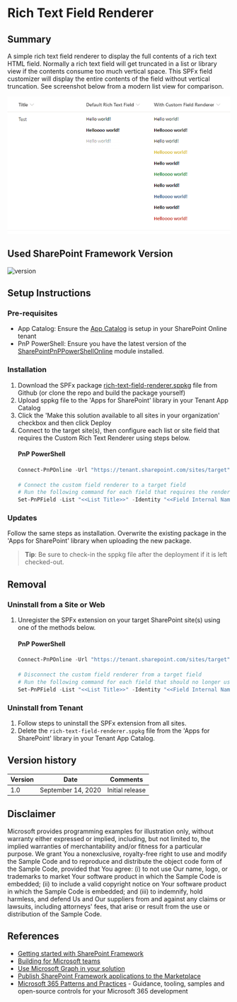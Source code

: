 # Rich Text Field Renderer

## Summary

A simple rich text field renderer to display the full contents of a rich text HTML field. Normally a rich text field will get truncated in a list or library view if the contents consume too much vertical space. This SPFx field customizer will display the entire contents of the field without vertical truncation. See screenshot below from a modern list view for comparison.

![Comparison between default and custom field renderer](./docs/ScreenshotCompare.png)

## Used SharePoint Framework Version

![version](https://img.shields.io/badge/version-1.11-green.svg)

## Setup Instructions
### Pre-requisites
- App Catalog: Ensure the [App Catalog](https://docs.microsoft.com/en-us/sharepoint/use-app-catalog) is setup in your SharePoint Online tenant
- PnP PowerShell: Ensure you have the latest version of the [SharePointPnPPowerShellOnline](https://docs.microsoft.com/en-us/powershell/sharepoint/sharepoint-pnp/sharepoint-pnp-cmdlets?view=sharepoint-ps) module installed.

### Installation
1. Download the SPFx package [rich-text-field-renderer.sppkg](./sharepoint/solution/rich-text-field-renderer.sppkg) file from Github (or clone the repo and build the package yourself)
2. Upload sppkg file to the 'Apps for SharePoint' library in your Tenant App Catalog
3. Click the 'Make this solution available to all sites in your organization' checkbox and then click Deploy
4. Connect to the target site(s), then configure each list or site field that requires the Custom Rich Text Renderer using steps below.
   #### PnP PowerShell
   ```powershell
   Connect-PnPOnline -Url "https://tenant.sharepoint.com/sites/target"
   
   # Connect the custom field renderer to a target field
   # Run the following command for each field that requires the renderer
   Set-PnPField -List "<<List Title>>" -Identity "<<Field Internal Name>>" -Values @{ ClientSideComponentId = [Guid]::new("2a3318bf-6c55-4c14-acee-b5da9c314cc2") }
   ```

### Updates
Follow the same steps as installation. Overwrite the existing package in the 'Apps for SharePoint' library when uploading the new package. 

> __Tip__: Be sure to check-in the sppkg file after the deployment if it is left checked-out.

## Removal

### Uninstall from a Site or Web
1. Unregister the SPFx extension on your target SharePoint site(s) using one of the methods below.
   #### PnP PowerShell
   ```powershell
   Connect-PnPOnline -Url "https://tenant.sharepoint.com/sites/target"
   
   # Disconnect the custom field renderer from a target field
   # Run the following command for each field that should no longer use the renderer 
   Set-PnPField -List "<<List Title>>" -Identity "<<Field Internal Name>>" -Values @{ ClientSideComponentId = $null }
   ```

### Uninstall from Tenant
1. Follow steps to uninstall the SPFx extension from all sites.
2. Delete the `rich-text-field-renderer.sppkg` file from the 'Apps for SharePoint' library in your Tenant App Catalog.

## Version history

Version|Date|Comments
-------|----|--------
1.0|September 14, 2020|Initial release

## Disclaimer

Microsoft provides programming examples for illustration only, without warranty either expressed or implied, including, but not limited to, the implied warranties of merchantability and/or fitness for a particular purpose. We grant You a nonexclusive, royalty-free right to use and modify the Sample Code and to reproduce and distribute the object code form of the Sample Code, provided that You agree: (i) to not use Our name, logo, or trademarks to market Your software product in which the Sample Code is embedded; (ii) to include a valid copyright notice on Your software product in which the Sample Code is embedded; and (iii) to indemnify, hold harmless, and defend Us and Our suppliers from and against any claims or lawsuits, including attorneys' fees, that arise or result from the use or distribution of the Sample Code.

## References

- [Getting started with SharePoint Framework](https://docs.microsoft.com/en-us/sharepoint/dev/spfx/set-up-your-developer-tenant)
- [Building for Microsoft teams](https://docs.microsoft.com/en-us/sharepoint/dev/spfx/build-for-teams-overview)
- [Use Microsoft Graph in your solution](https://docs.microsoft.com/en-us/sharepoint/dev/spfx/web-parts/get-started/using-microsoft-graph-apis)
- [Publish SharePoint Framework applications to the Marketplace](https://docs.microsoft.com/en-us/sharepoint/dev/spfx/publish-to-marketplace-overview)
- [Microsoft 365 Patterns and Practices](https://aka.ms/m365pnp) - Guidance, tooling, samples and open-source controls for your Microsoft 365 development
